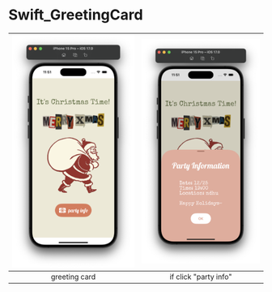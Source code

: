 # Swift_GreetingCard
| ![Image 1](https://github.com/becoollll/Swift_GreetingCard/blob/main/demo1.png) | ![Image 2](https://github.com/becoollll/Swift_GreetingCard/blob/main/demo2.png) |
|:---:|:---:|
| greeting card | if click "party info" |
